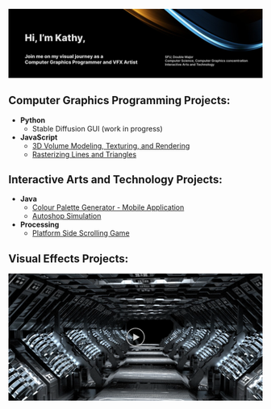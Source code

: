 <!--<h1>Hi, I'm Kathy! <br/>Copmuter Science and Interactive Arts and Technology</h1>-->

![banner](banner.png)

<h2>Computer Graphics Programming Projects:</h2>

- <b>Python</b>
  - Stable Diffusion GUI (work in progress)
- <b>JavaScript</b>
  - [3D Volume Modeling, Texturing, and Rendering](https://github.com/kkxthyl/3D-Volume-Modeling.git)
  - [Rasterizing Lines and Triangles](https://github.com/kkxthyl/Rasterizing-Lines-and-Triangles.git)

<h2>Interactive Arts and Technology Projects:</h2>

- <b>Java</b>
  - [Colour Palette Generator - Mobile Application](https://github.com/kkxthyl/Colour-Palette-Generator-Mobile-Application.git)
  - [Autoshop Simulation](https://github.com/kkxthyl/Autoshop-Simulation)
- <b>Processing</b>
  - [Platform Side Scrolling Game](https://github.com/kkxthyl/IAT167-final)
 
<h2>Visual Effects Projects:</h2>

[![Procedural Modeling, RBD, and Particle Simulation ](vfx.png)](https://youtu.be/hcjd1GYZa7M)
